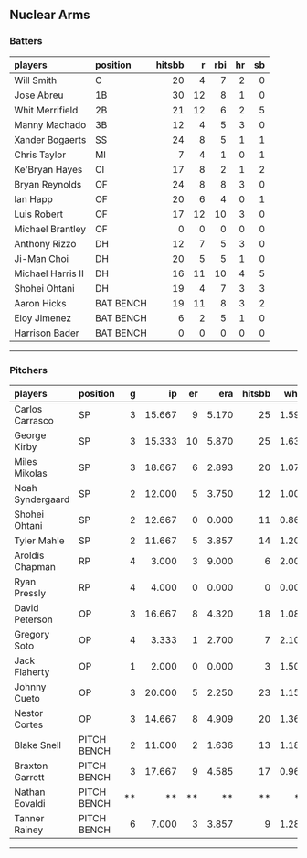 ## Nuclear Arms

### Batters

 
|players           |position  | hitsbb|  r| rbi| hr| sb| 
|:-----------------|:---------|------:|--:|---:|--:|--:| 
|Will Smith        |C         |     20|  4|   7|  2|  0| 
|Jose Abreu        |1B        |     30| 12|   8|  1|  0| 
|Whit Merrifield   |2B        |     21| 12|   6|  2|  5| 
|Manny Machado     |3B        |     12|  4|   5|  3|  0| 
|Xander Bogaerts   |SS        |     24|  8|   5|  1|  1| 
|Chris Taylor      |MI        |      7|  4|   1|  0|  1| 
|Ke'Bryan Hayes    |CI        |     17|  8|   2|  1|  2| 
|Bryan Reynolds    |OF        |     24|  8|   8|  3|  0| 
|Ian Happ          |OF        |     20|  6|   4|  0|  1| 
|Luis Robert       |OF        |     17| 12|  10|  3|  0| 
|Michael Brantley  |OF        |      0|  0|   0|  0|  0| 
|Anthony Rizzo     |DH        |     12|  7|   5|  3|  0| 
|Ji-Man Choi       |DH        |     20|  5|   5|  1|  0| 
|Michael Harris II |DH        |     16| 11|  10|  4|  5| 
|Shohei Ohtani     |DH        |     19|  4|   7|  3|  3| 
|Aaron Hicks       |BAT BENCH |     19| 11|   8|  3|  2| 
|Eloy Jimenez      |BAT BENCH |      6|  2|   5|  1|  0| 
|Harrison Bader    |BAT BENCH |      0|  0|   0|  0|  0| 


* * *

### Pitchers

 
|players          |position    |  g|     ip| er|   era| hitsbb|  whip| so|  w| sv| 
|:----------------|:-----------|--:|------:|--:|-----:|------:|-----:|--:|--:|--:| 
|Carlos Carrasco  |SP          |  3| 15.667|  9| 5.170|     25| 1.596| 17|  1|  0| 
|George Kirby     |SP          |  3| 15.333| 10| 5.870|     25| 1.630| 15|  0|  0| 
|Miles Mikolas    |SP          |  3| 18.667|  6| 2.893|     20| 1.071| 10|  1|  0| 
|Noah Syndergaard |SP          |  2| 12.000|  5| 3.750|     12| 1.000| 15|  1|  0| 
|Shohei Ohtani    |SP          |  2| 12.667|  0| 0.000|     11| 0.868| 21|  2|  0| 
|Tyler Mahle      |SP          |  2| 11.667|  5| 3.857|     14| 1.200| 12|  1|  0| 
|Aroldis Chapman  |RP          |  4|  3.000|  3| 9.000|      6| 2.000|  3|  0|  0| 
|Ryan Pressly     |RP          |  4|  4.000|  0| 0.000|      0| 0.000|  7|  1|  3| 
|David Peterson   |OP          |  3| 16.667|  8| 4.320|     18| 1.080| 25|  1|  0| 
|Gregory Soto     |OP          |  4|  3.333|  1| 2.700|      7| 2.100|  3|  0|  3| 
|Jack Flaherty    |OP          |  1|  2.000|  0| 0.000|      3| 1.500|  2|  0|  0| 
|Johnny Cueto     |OP          |  3| 20.000|  5| 2.250|     23| 1.150| 13|  2|  0| 
|Nestor Cortes    |OP          |  3| 14.667|  8| 4.909|     20| 1.364| 17|  1|  0| 
|Blake Snell      |PITCH BENCH |  2| 11.000|  2| 1.636|     13| 1.182| 23|  1|  0| 
|Braxton Garrett  |PITCH BENCH |  3| 17.667|  9| 4.585|     17| 0.962| 12|  0|  0| 
|Nathan Eovaldi   |PITCH BENCH | **|     **| **|    **|     **|    **| **| **| **| 
|Tanner Rainey    |PITCH BENCH |  6|  7.000|  3| 3.857|      9| 1.286|  8|  0|  3| 


* * *


